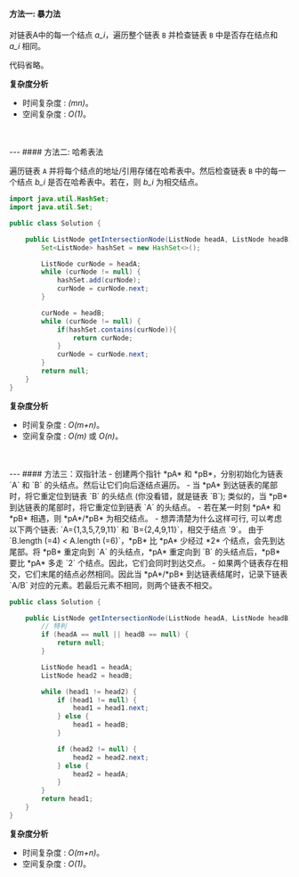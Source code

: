 #### 方法一: 暴力法

对链表A中的每一个结点 *a_i*，遍历整个链表 `B` 并检查链表 `B` 中是否存在结点和 *a_i* 相同。

代码省略。

**复杂度分析**
* 时间复杂度 : *(mn)*。
* 空间复杂度 : *O(1)*。
<br />
<br />
---
#### 方法二: 哈希表法

遍历链表 `A` 并将每个结点的地址/引用存储在哈希表中。然后检查链表 `B` 中的每一个结点 *b_i* 是否在哈希表中。若在，则 *b_i* 为相交结点。

```Java []
import java.util.HashSet;
import java.util.Set;

public class Solution {

    public ListNode getIntersectionNode(ListNode headA, ListNode headB) {
        Set<ListNode> hashSet = new HashSet<>();

        ListNode curNode = headA;
        while (curNode != null) {
            hashSet.add(curNode);
            curNode = curNode.next;
        }

        curNode = headB;
        while (curNode != null) {
            if(hashSet.contains(curNode)){
                return curNode;
            }
            curNode = curNode.next;
        }
        return null;
    }
}
```

**复杂度分析**
* 时间复杂度 : *O(m+n)*。
* 空间复杂度 : *O(m)* 或 *O(n)*。
<br />
<br />
---
#### 方法三：双指针法
- 创建两个指针 *pA* 和 *pB*，分别初始化为链表 `A` 和 `B` 的头结点。然后让它们向后逐结点遍历。 
- 当 *pA* 到达链表的尾部时，将它重定位到链表 `B` 的头结点 (你没看错，就是链表 `B`); 类似的，当 *pB* 到达链表的尾部时，将它重定位到链表 `A` 的头结点。 
- 若在某一时刻 *pA* 和 *pB* 相遇，则 *pA*/*pB* 为相交结点。
- 想弄清楚为什么这样可行, 可以考虑以下两个链表: `A={1,3,5,7,9,11}` 和 `B={2,4,9,11}`，相交于结点 `9`。 由于 `B.length (=4) < A.length (=6)`，*pB* 比 *pA* 少经过 *2* 个结点，会先到达尾部。将 *pB* 重定向到 `A` 的头结点，*pA* 重定向到 `B` 的头结点后，*pB* 要比 *pA* 多走 `2` 个结点。因此，它们会同时到达交点。
- 如果两个链表存在相交，它们末尾的结点必然相同。因此当 *pA*/*pB* 到达链表结尾时，记录下链表 `A/B` 对应的元素。若最后元素不相同，则两个链表不相交。

```Java []
public class Solution {

    public ListNode getIntersectionNode(ListNode headA, ListNode headB) {
        // 特判
        if (headA == null || headB == null) {
            return null;
        }

        ListNode head1 = headA;
        ListNode head2 = headB;

        while (head1 != head2) {
            if (head1 != null) {
                head1 = head1.next;
            } else {
                head1 = headB;
            }

            if (head2 != null) {
                head2 = head2.next;
            } else {
                head2 = headA;
            }
        }
        return head1;
    }
}
```

**复杂度分析**
* 时间复杂度 : *O(m+n)*。
* 空间复杂度 : *O(1)*。

